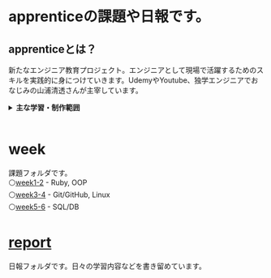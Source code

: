 # apprenticeの課題や日報です。


## apprenticeとは？
新たなエンジニア教育プロジェクト。エンジニアとして現場で活躍するためのスキルを実践的に身につけていきます。UdemyやYoutube、独学エンジニアでおなじみの山浦清透さんが主宰しています。
<br>

<details>
<summary><b>主な学習・制作範囲</b></summary>
スケジュール: 4月 - 8月 DEV CAMP<br>
1. Ruby<br>
2. OOP<br>
3. Linux<br>
4. Git/GitHub<br>
5. Liux<br>
6. DB/SQL<br>
7. HTML/CSS<br>
8. JavaScript<br>
9. Rails<br>
10. AWS<br>
11. TCP/IP<br>
12. TEST<br>
13. security<br>
14. arart<br>
15. Docker<br>
16. React<br>
17. Vue<br>
18. API etc...<br>
</details>
<br>

# week
課題フォルダです。<br>
⚪️[week1-2](https://www.google.com/) - Ruby, OOP<br>
⚪️[week3-4](https://www.google.com/) - Git/GitHub, Linux<br>
⚪️[week5-6](https://www.google.com/) - SQL/DB
<br>

# [report](https://github.com/oshibas/apprentice/tree/main/report)
日報フォルダです。日々の学習内容などを書き留めています。
